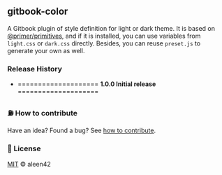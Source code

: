 ## gitbook-color

A Gitbook plugin of style definition for light or dark theme. It is based on [@primer/primitives](https://github.com/primer/primitives), and if it is installed, you can use variables from `light.css` or `dark.css` directly. Besides, you can reuse `preset.js` to generate your own as well.

### Release History

* ==================== **1.0.0 Initial release** ====================

### :fuelpump: How to contribute

Have an idea? Found a bug? See [how to contribute](https://wiki.aleen42.com/content/contribution.html).

### :scroll: License

[MIT](https://wiki.aleen42.com/content/MIT.html) © aleen42

